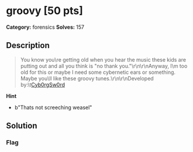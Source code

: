 # groovy [50 pts]

**Category:** forensics
**Solves:** 157

## Description
>You know you\re getting old when you hear the music these kids are putting out and all you think is "no thank you."\r\n\r\nAnyway, I\m too old for this or maybe I need some cybernetic ears or something. Maybe you\ll like these groovy tunes.\r\n\r\nDeveloped by:\t[Cyb0rgSw0rd](https://github.com/alfredsimpson)

**Hint**
* b"Thats not screeching weasel"

## Solution

### Flag

